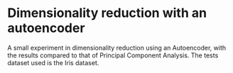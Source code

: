 # Dimensionality reduction with an autoencoder
A small experiment in dimensionality reduction using an Autoencoder, with the results compared to that of Principal Component Analysis.
The tests dataset used is the Iris dataset.

